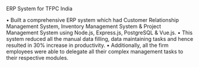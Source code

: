 ERP System for TFPC India	

•	Built a comprehensive ERP system which had Customer Relationship Management System, Inventory Management System & Project Management System using Node.js, Express.js, PostgreSQL & Vue.js.
•	This system reduced all the manual data filling, data maintaining tasks and hence resulted in 30% increase in productivity.
•	Additionally, all the firm employees were able to delegate all their complex management tasks to their respective modules.
